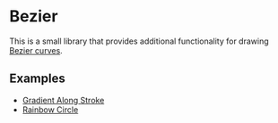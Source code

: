 # Bezier
This is a small library that provides additional functionality for drawing [Bezier curves](https://en.wikipedia.org/wiki/B%C3%A9zier_curve).

## Examples

* [Gradient Along Stroke](http://bl.ocks.org/omnizach/0f93ca731883d601a114)
* [Rainbow Circle](http://bl.ocks.org/omnizach/209cf70cd9a377f5c224)
